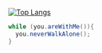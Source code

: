 [![Top Langs](https://github-readme-stats.vercel.app/api?username=Amirparsa-Sal&show_icons=true&theme=radical)](https://github.com/anuraghazra/github-readme-stats)

```Java
while (you.areWithMe()){
  you.neverWalkAlone();
}
```

